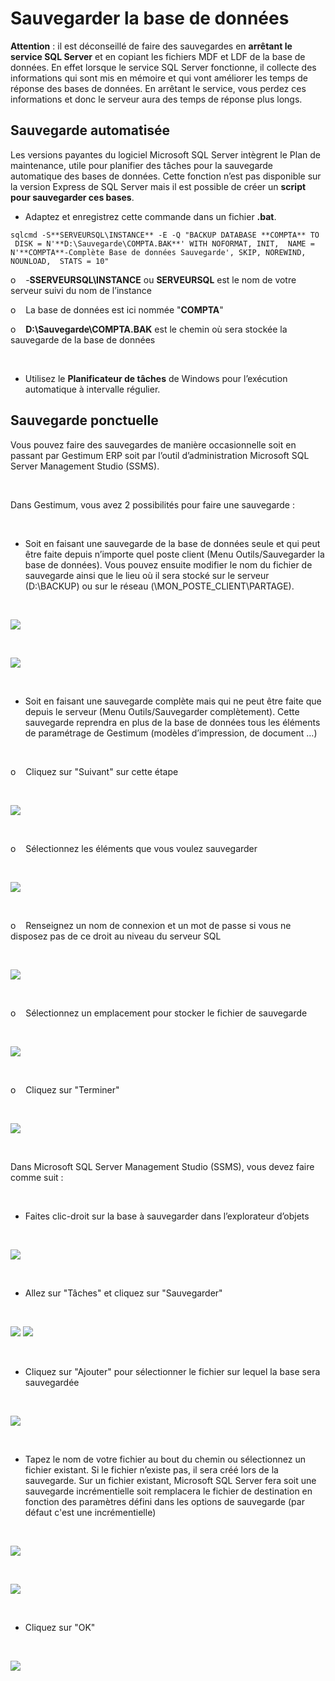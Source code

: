# Sauvegarder la base de données

**Attention** : il est déconseillé de faire des sauvegardes en **arrêtant 
 le service SQL Server** et en copiant les fichiers MDF et LDF de la 
 base de données. En effet lorsque le service SQL Server fonctionne, il 
 collecte des informations qui sont mis en mémoire et qui vont améliorer 
 les temps de réponse des bases de données. En arrêtant le service, vous 
 perdez ces informations et donc 
 le serveur aura des temps de réponse plus longs.


## Sauvegarde automatisée


Les versions payantes du logiciel Microsoft SQL Server intègrent le 
 Plan de maintenance, utile pour planifier des tâches pour la sauvegarde 
 automatique des bases de données. Cette fonction n’est pas disponible 
 sur la version Express de SQL Server mais il est possible de créer un 
 **script pour 
 sauvegarder ces bases**.


* Adaptez et enregistrez 
 cette commande dans un fichier **.bat**.



```
sqlcmd -S**SERVEURSQL\INSTANCE** -E -Q "BACKUP DATABASE **COMPTA** TO  DISK = N'**D:\Sauvegarde\COMPTA.BAK**' WITH NOFORMAT, INIT,  NAME = N'**COMPTA**-Complète Base de données Sauvegarde', SKIP, NOREWIND, NOUNLOAD,  STATS = 10"

```

o    -**SSERVEURSQL\INSTANCE** 
 ou **SERVEURSQL** est le nom de votre serveur suivi du nom de l’instance


o    La 
 base de données est ici nommée "**COMPTA**"


o    **D:\Sauvegarde\COMPTA.BAK** 
 est le chemin où sera stockée la sauvegarde de la base de données


 


* Utilisez le **Planificateur de tâches** 
 de Windows pour l’exécution automatique à intervalle régulier.


## Sauvegarde ponctuelle


Vous pouvez faire des sauvegardes de manière occasionnelle soit en passant 
 par Gestimum ERP soit 
 par l’outil d’administration Microsoft SQL Server Management Studio (SSMS).


 


Dans Gestimum, vous avez 2 possibilités pour faire une sauvegarde :


 


* Soit en faisant une sauvegarde 
 de la base de données seule et qui peut être faite depuis n’importe 
 quel poste client (Menu Outils/Sauvegarder 
 la base de données). Vous pouvez ensuite modifier le nom du fichier 
 de sauvegarde ainsi que le lieu où il sera stocké sur le serveur (D:\BACKUP\) 
 ou sur le réseau (\\MON\_POSTE\_CLIENT\PARTAGE\).


 


![](../../assets/images/11/1/SSMS/MenuOutilsSauvegarder.png)


 


![](../../assets/images/11/1/ERP/SauvegarderBaseDonnées.png)


 


* Soit en faisant une sauvegarde 
 complète mais qui ne peut être faite que depuis le serveur 
 (Menu Outils/Sauvegarder complètement). Cette sauvegarde reprendra 
 en plus de la base de données tous les éléments de paramétrage de 
 Gestimum (modèles d’impression, de document …)


 


o    Cliquez sur "Suivant" sur 
 cette étape


 


![](../../assets/images/11/1/ERP/SauvegardeComplete1.png)


 


o    Sélectionnez les éléments que vous 
 voulez sauvegarder


 


![](../../assets/images/11/1/ERP/SauvegardeComplete2.png)


 


o    Renseignez un nom de connexion et un 
 mot de passe si vous ne disposez pas de ce droit au niveau du serveur 
 SQL


 


![](../../assets/images/11/1/ERP/SauvegardeComplete3.png)


 


o    Sélectionnez un emplacement pour stocker 
 le fichier de sauvegarde


 


![](../../assets/images/11/1/ERP/SauvegardeComplete4.png)


 


o    Cliquez sur "Terminer"


 


![](../../assets/images/11/1/ERP/SauvegardeComplete5.png)


 


Dans Microsoft SQL Server Management Studio (SSMS), 
 vous devez faire comme suit :


 


* Faites clic-droit sur la 
 base à sauvegarder dans l’explorateur d’objets


 


![](../../assets/images/11/1/SSMS/MenuContextuelBaseDonnees.png)


 


* Allez sur "Tâches" 
 et cliquez sur "Sauvegarder"


 


![](../../assets/images/11/1/SSMS/MenuContextuelTache.png) ![](../../assets/images/11/1/SSMS/MenuContextuelSauvegarder.png)


 


* Cliquez sur "Ajouter" 
 pour sélectionner le fichier sur lequel la base sera sauvegardée


 


![](../../assets/images/11/1/SSMS/SauvegardeDebut.png)


 


* Tapez le nom de votre fichier 
 au bout du chemin ou sélectionnez un fichier existant. Si le fichier 
 n’existe pas, il sera créé lors de la sauvegarde. Sur un fichier existant, 
 Microsoft SQL Server 
 fera soit une sauvegarde incrémentielle soit remplacera le fichier 
 de destination en fonction des paramètres défini dans les options 
 de sauvegarde (par défaut c'est une incrémentielle)


 


![](../../assets/images/11/1/SSMS/DestinationSauvegarde1.png)


 


![](../../assets/images/11/1/SSMS/DestinationSauvegarde2.png)


 


* Cliquez sur "OK"


 


![](../../assets/images/11/1/SSMS/SauvegardeFin.png)


